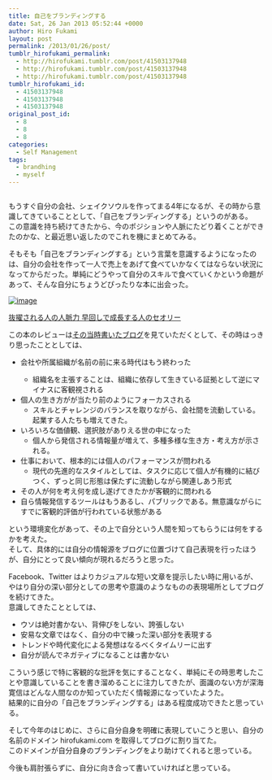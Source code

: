 ```yaml
---
title: 自己をブランディングする
date: Sat, 26 Jan 2013 05:52:44 +0000
author: Hiro Fukami
layout: post
permalink: /2013/01/26/post/
tumblr_hirofukami_permalink:
  - http://hirofukami.tumblr.com/post/41503137948
  - http://hirofukami.tumblr.com/post/41503137948
  - http://hirofukami.tumblr.com/post/41503137948
tumblr_hirofukami_id:
  - 41503137948
  - 41503137948
  - 41503137948
original_post_id:
  - 8
  - 8
  - 8
categories:
  - Self Management
tags:
  - brandhing
  - myself
---
```

<img src="http://media.tumblr.com/52cd7cdb04a3ba598e58bb7f3965f8d3/tumblr_inline_mh7xm66YRu1qz4rgp.png?w=830" alt="" data-recalc-dims="1" />

もうすぐ自分の会社、シェイクソウルを作ってまる4年になるが、その時から意識してきていることとして、「自己をブランディングする」というのがある。  
この意識を持ち続けてきたから、今のポジションや人脈にたどり着くことができたのかな、と最近思い返したのでこれを機にまとめてみる。

そもそも「自己をブランディングする」という言葉を意識するようになったのは、自分の会社を作って一人で売上をあげて食べていかなくてはならない状況になってからだった。単純にどうやって自分のスキルで食べていくかという命題があって、そんな自分にちょうどぴったりな本に出会った。

<a href="http://www.amazon.co.jp/gp/product/4492043284/ref=as_li_ss_il?ie=UTF8&camp=247&creative=7399&creativeASIN=4492043284&linkCode=as2&tag=dsea-22" target="_blank"><img src="http://ws.assoc-amazon.jp/widgets/q?_encoding=UTF8&ASIN=4492043284&Format=_SL160_&ID=AsinImage&MarketPlace=JP&ServiceVersion=20070822&WS=1&tag=dsea-22" alt="image" style="border:0;" /></a><img src="http://www.assoc-amazon.jp/e/ir?t=dsea-22&l=as2&o=9&a=4492043284" width="1" height="1" alt="" style="border:none!important;margin:0!important;border:0;" />

<a href="http://www.amazon.co.jp/gp/product/4492043284/ref=as_li_ss_tl?ie=UTF8&camp=247&creative=7399&creativeASIN=4492043284&linkCode=as2&tag=dsea-22" target="_blank">抜擢される人の人脈力 早回しで成長する人のセオリー</a><img src="http://www.assoc-amazon.jp/e/ir?t=dsea-22&l=as2&o=9&a=4492043284" width="1" height="1" alt="" style="border:none!important;margin:0!important;border:0;" />

この本のレビューは<a href="http://hirofukami.com/post/29609220628" target="_blank">その当時書いたブログ</a>を見ていただくとして、その時はっきり思ったこととしては、

*   会社や所属組織が名前の前に来る時代はもう終わった</p> 
    *   組織名を主張することは、組織に依存して生きている証拠として逆にマイナスに客観視される
*   個人の生き方がが当たり前のようにフォーカスされる 
    *   スキルとチャレンジのバランスを取りながら、会社間を流動している。起業する人たちも増えてきた。
*   いろいろな価値観、選択肢がありえる世の中になった 
    *   個人から発信される情報量が増えて、多種多様な生き方・考え方が示される。
*   仕事において、根本的には個人のパフォーマンスが問われる 
    *   現代の先進的なスタイルとしては、タスクに応じて個人が有機的に結びつく、ずっと同じ形態は保たずに流動しながら関連しあう形式
*   その人が何を考え何を成し遂げてきたかが客観的に問われる
*   自ら情報発信するツールはもうあるし、パブリックである。無意識ながらにすでに客観的評価が行われている状態がある

という環境変化があって、その上で自分という人間を知ってもらうには何をするかを考えた。  
そして、具体的には自分の情報源をブログに位置づけて自己表現を行ったほうが、自分にとって良い傾向が現れるだろうと思った。

Facebook、Twitter はよりカジュアルな短い文章を提示したい時に用いるが、やはり自分の深い部分としての思考や意識のようなものの表現場所としてブログを続けてきた。  
意識してきたこととしては、

*   ウソは絶対書かない、背伸びをしない、誇張しない
*   安易な文章ではなく、自分の中で練った深い部分を表現する
*   トレンドや時代変化による発想はなるべくタイムリーに出す
*   自分が読んでネガティブになることは書かない

こういう感じで特に客観的な批評を気にすることなく、単純にその時思考したことや意識していることを書き溜めることに注力してきたが、面識のない方が深海寛信はどんな人間なのか知っていただく情報源になっていたようた。  
結果的に自分の「自己をブランディングする」はある程度成功できたと思っている。

そして今年のはじめに、さらに自分自身を明確に表現していこうと思い、自分の名前のドメイン hirofukami.com を取得してブログに割り当てた。  
このドメインが自分自身のブランディングをより助けてくれると思っている。

今後も肩肘張らずに、自分に向き合って書いていければと思っている。
